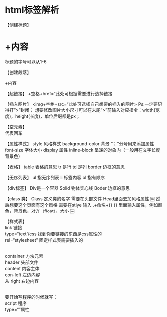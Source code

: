 # html标签解析
【创建标题】
<h1>+内容</h1>  标题的字号可以从1-6

【创建段落】
<p>+内容</p>

【超链接】
<a>+空格+href=“此处可根据需要进行选择链接</a>

【插入图片】
<img+空格+src=“此处可选择自己想要的插入的图片> 
Ps:一定要记得打“>”封闭；
想要修改图片大小尺寸可以在末尾“>”前输入对应指令：width(宽度)，height(长度)，单位后缀都是px；

【空元素】
<br/> 代表回车

【属性样式】
style 风格样式
background-color 背景
“；”分号用来添加属性
font-size 字体大小
display 属性
inline-block 呈递的对象内（一般用在文字长度背景色）

【表格】
table 表格的意思
tr 是行
td 是列
border 边框的意思

【无序列表】
ul  指无序列表
li 标签内容
ol 指有顺序

【div标签】
Div是一个容器
Solid 物体实心线
Boder 边框的意思

【class 类】
Class 定义类的名字
需要在头部文件
Head里面去加风格属性
￼
然后想要这个页面有这个风格
需要在stlye 输入 .+命名+{} 
{} 里面输入属性，例如颜色，背景色，对齐（float），大小
￼

【样式表】
<br/>link 链接
<br/>type=“text”/css 找到你要链接的东西是css属性的
<br/>rel=“stylesheet” 固定样式表需要插入的


<br/>container 方块元素
<br/>header 头部文件
<br/>content 内容主体
<br/>con-left 左边内容
<br/>从 right 右边内容

<br/>要开始写程序的时候就写：
<br/>script 程序
<br/>type=“”属性
